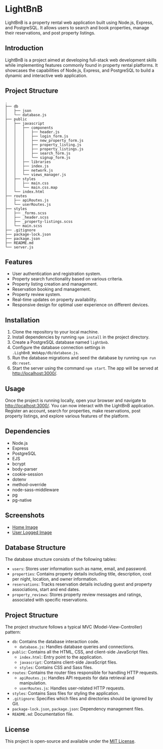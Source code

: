 # LightBnB

LightBnB is a property rental web application built using Node.js, Express, and PostgreSQL. It allows users to search and book properties, manage their reservations, and post property listings.

## Introduction

LightBnB is a project aimed at developing full-stack web development skills while implementing features commonly found in property rental platforms. It showcases the capabilities of Node.js, Express, and PostgreSQL to build a dynamic and interactive web application.

## Project Structure

```
.
├── db
│   ├── json
│   └── database.js
├── public
│   ├── javascript
│   │   ├── components 
│   │   │   ├── header.js
│   │   │   ├── login_form.js
│   │   │   ├── new_property_form.js
│   │   │   ├── property_listing.js
│   │   │   ├── property_listings.js
│   │   │   ├── search_form.js
│   │   │   └── signup_form.js
│   │   ├── libraries
│   │   ├── index.js
│   │   ├── network.js
│   │   └── views_manager.js
│   ├── styles
│   │   ├── main.css
│   │   └── main.css.map
│   └── index.html
├── routes
│   ├── apiRoutes.js
│   └── userRoutes.js
├── styles  
│   ├── _forms.scss
│   ├── _header.scss
│   ├── _property-listings.scss
│   └── main.scss
├── .gitignore
├── package-lock.json
├── package.json
├── README.md
└── server.js
```

## Features

- User authentication and registration system.
- Property search functionality based on various criteria.
- Property listing creation and management.
- Reservation booking and management.
- Property review system.
- Real-time updates on property availability.
- Responsive design for optimal user experience on different devices.

## Installation

1. Clone the repository to your local machine.
2. Install dependencies by running `npm install` in the project directory.
3. Create a PostgreSQL database named `lightbnb`.
4. Configure the database connection settings in `.LighBnB_WebApp/db/database.js`.
5. Run the database migrations and seed the database by running `npm run db:reset`.
6. Start the server using the command `npm start`. The app will be served at <http://localhost:3000/>.

## Usage

Once the project is running locally, open your browser and navigate to <http://localhost:3000/>. You can now interact with the LightBnB application. Register an account, search for properties, make reservations, post property listings, and explore various features of the platform.

## Dependencies

- Node.js
- Express
- PostgreSQL
- EJS
- bcrypt
- body-parser
- cookie-session
- dotenv
- method-override
- node-sass-middleware
- pg
- pg-native

## Screenshots

- [Home Image](https://github.com/lighthouse-labs/LightBnB_WebApp/images/homeImage.png)
- [User Logged Image](https://github.com/lighthouse-labs/LightBnB_WebApp/images/loggedUserImage.png)

## Database Structure

The database structure consists of the following tables:

- `users`: Stores user information such as name, email, and password.
- `properties`: Contains property details including title, description, cost per night, location, and owner information.
- `reservations`: Tracks reservation details including guest and property associations, start and end dates.
- `property_reviews`: Stores property review messages and ratings, associated with specific reservations.

## Project Structure

The project structure follows a typical MVC (Model-View-Controller) pattern:

- `db`: Contains the database interaction code.
  - `database.js`: Handles database queries and connections.
- `public`: Contains all the HTML, CSS, and client-side JavaScript files.
  - `index.html`: Entry point to the application.
  - `javascript`: Contains client-side JavaScript files.
  - `styles`: Contains CSS and Sass files.
- `routes`: Contains the router files responsible for handling HTTP requests.
  - `apiRoutes.js`: Handles API requests for data retrieval and manipulation.
  - `userRoutes.js`: Handles user-related HTTP requests.
- `styles`: Contains Sass files for styling the application.
- `.gitignore`: Specifies which files and directories should be ignored by Git.
- `package-lock.json`, `package.json`: Dependency management files.
- `README.md`: Documentation file.

## License

This project is open-source and available under the [MIT License](LICENSE).
